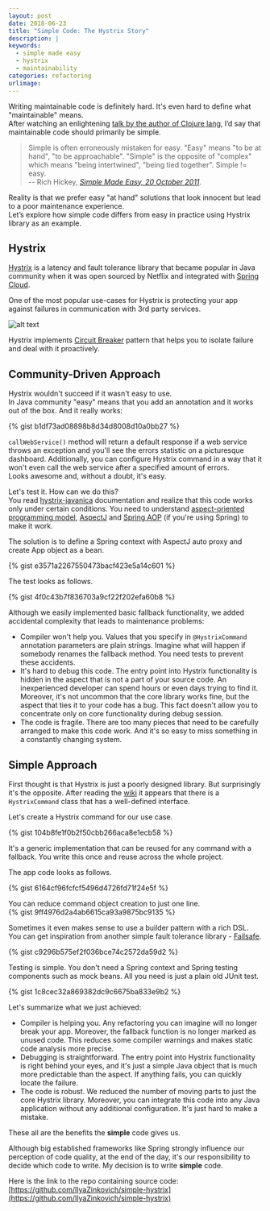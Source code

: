 ```yaml
---
layout: post
date: 2018-06-23
title: "Simple Code: The Hystrix Story"
description: |
keywords:
  - simple made easy
  - hystrix
  - maintainability
categories: refactoring
urlimage: 
---
```


Writing maintainable code is definitely hard. It's even hard to define what "maintainable" means.  
After watching an enlightening [talk by the author of Clojure lang](https://www.infoq.com/presentations/Simple-Made-Easy/), I’d say that maintainable code should primarily be simple.  

> Simple is often erroneously mistaken for easy. "Easy" means "to be at hand", "to be approachable". "Simple" is the opposite of "complex" which means "being intertwined", "being tied together". Simple != easy.  
> -- Rich Hickey, <cite>[Simple Made Easy, 20 October 2011](https://www.infoq.com/presentations/Simple-Made-Easy/)</cite>. 

Reality is that we prefer easy "at hand" solutions that look innocent but lead to a poor maintenance experience.  
Let’s explore how simple code differs from easy in practice using Hystrix library as an example.  

<!--more-->

## Hystrix

[Hystrix](https://github.com/Netflix/hystrix/wiki) is a latency and fault tolerance library that became popular in Java community when it was open sourced by Netflix and integrated with [Spring Cloud](https://cloud.spring.io/spring-cloud-netflix/).  

One of the most popular use-cases for Hystrix is protecting your app against failures in communication with 3rd party services.

![alt text](https://bit.ly/2tnpQ6L?style=centered "use case")

Hystrix implements [Circuit Breaker](https://martinfowler.com/bliki/CircuitBreaker.html) pattern that helps you to isolate failure and deal with it proactively.

## Community-Driven Approach

Hystrix wouldn't succeed if it wasn't easy to use.  
In Java community "easy" means that you add an annotation and it works out of the box. And it really works:

{% gist b1df73ad08898b8d34d8008d10a0bb27 %}

`callWebService()` method will return a default response if a web service throws an exception and you'll see the errors statistic on a picturesque dashboard. Additionally, you can configure Hystrix command in a way that it won't even call the web service after a specified amount of errors.   
Looks awesome and, without a doubt, it's easy.  

Let's test it. How can we do this?  
You read [hystrix-javanica](https://github.com/Netflix/Hystrix/blob/master/hystrix-contrib/hystrix-javanica/README.md) documentation and realize that this code works only under certain conditions. You need to understand [aspect-oriented programming model](https://en.wikipedia.org/wiki/Aspect-oriented_programming), [AspectJ](https://www.eclipse.org/aspectj/) and [Spring AOP](https://docs.spring.io/spring/docs/current/spring-framework-reference/core.html#aop) (if you're using Spring) to make it work.  

The solution is to define a Spring context with AspectJ auto proxy and create App object as a bean.

{% gist e3571a2267550473bacf423e5a14c601 %}

The test looks as follows.  

{% gist 4f0c43b7f836703a9cf22f202efa60b8 %}

Although we easily implemented basic fallback functionality, we added accidental complexity that leads to maintenance problems:
- Compiler won't help you. Values that you specify in `@HystrixCommand` annotation parameters are plain strings. Imagine what will happen if somebody renames the fallback method. You need tests to prevent these accidents.  
- It's hard to debug this code. The entry point into Hystrix functionality is hidden in the aspect that is not a part of your source code. An inexperienced developer can spend hours or even days trying to find it. Moreover, it's not uncommon that the core library works fine, but the aspect that ties it to your code has a bug. This fact doesn't allow you to concentrate only on core functionality during debug session.  
- The code is fragile. There are too many pieces that need to be carefully arranged to make this code work. And it's so easy to miss something in a constantly changing system.  

## Simple Approach

First thought is that Hystrix is just a poorly designed library. But surprisingly it's the opposite.
After reading the [wiki](https://github.com/Netflix/Hystrix/wiki/How-To-Use) it appears that there is a `HystrixCommand` class that has a well-defined interface.

Let's create a Hystrix command for our use case.

{% gist 104b8fe1f0b2f50cbb266aca8e1ecb58 %}

It's a generic implementation that can be reused for any command with a fallback. You write this once and reuse across the whole project.

The app code looks as follows.

{% gist 6164cf96fcfcf5496d4726fd71f24e5f %}

You can reduce command object creation to just one line.  
{% gist 9ff4976d2a4ab6615ca93a9875bc9135 %}

Sometimes it even makes sense to use a builder pattern with a rich DSL. You can get inspiration from another simple fault tolerance library - [Failsafe](https://github.com/jhalterman/failsafe).  

{% gist c9296b575ef2f036bce74c2572da59d2 %}

Testing is simple. You don't need a Spring context and Spring testing components such as mock beans. All you need is just a plain old JUnit test.  

{% gist 1c8cec32a869382dc9c6675ba833e9b2 %}

Let's summarize what we just achieved:  

- Compiler is helping you. Any refactoring you can imagine will no longer break your app. Moreover, the fallback function is no longer marked as unused code. This reduces some compiler warnings and makes static code analysis more precise.  
- Debugging is straightforward. The entry point into Hystrix functionality is right behind your eyes, and it's just a simple Java object that is much more predictable than the aspect. If anything fails, you can quickly locate the failure.  
- The code is robust. We reduced the number of moving parts to just the core Hystrix library. Moreover, you can integrate this code into any Java application without any additional configuration. It's just hard to make a mistake.  

These all are the benefits the **simple** code gives us. 

Although big established frameworks like Spring strongly influence our perception of code quality, at the end of the day, it's our responsibility to decide which code to write. My decision is to write **simple** code.

Here is the link to the repo containing source code: 
[https://github.com/IlyaZinkovich/simple-hystrix](https://github.com/IlyaZinkovich/simple-hystrix)
